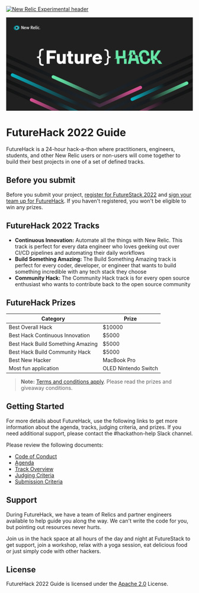 [![New Relic Experimental header](https://github.com/newrelic/opensource-website/raw/master/src/images/categories/Experimental.png)](https://opensource.newrelic.com/oss-category/#new-relic-experimental)

![FutureHack banner](https://github.com/newrelic-experimental/futurehack/blob/main/images/futurehack_logo.png)

# FutureHack 2022 Guide

FutureHack is a 24-hour hack-a-thon where practitioners, engineers, students, and other New Relic users or non-users will come together to build their best projects in one of a set of defined tracks.

## Before you submit

Before you submit your project, [register for FutureStack 2022](https://newrelic.com/futurestack) and [sign your team up for FutureHack](https://forms.gle/wvCxAFr1GyuYAd856). If you haven't registered, you won't be eligible to win any prizes.

## FutureHack 2022 Tracks

- **Continuous Innovation:** Automate all the things with New Relic. This track is perfect for every data engineer who loves geeking out over CI/CD pipelines and automating their daily workflows
- **Build Something Amazing:** The Build Something Amazing track is perfect for every coder, developer, or engineer that wants to build something incredible with any tech stack they choose
- **Community Hack:** The Community Hack track is for every open source enthusiast who wants to contribute back to the open source community

## FutureHack Prizes

| Category | Prize |
|---|---|
| Best Overall Hack | $10000 |
| Best Hack Continuous Innovation | $5000 |
| Best Hack Build Something Amazing | $5000 |
| Best Hack Build Community Hack | $5000 |
| Best New Hacker | MacBook Pro |
| Most fun application | OLED Nintendo Switch |

> **Note:** [Terms and conditions apply](https://newrelic.com/futurestack/terms-and-conditions-giveaway). Please read the prizes and giveaway conditions.

## Getting Started

For more details about FutureHack, use the following links to get more information about the agenda, tracks, judging criteria, and prizes.  If you need additional support, please contact the #hackathon-help Slack channel.

Please review the following documents:

- [Code of Conduct](../CODE_OF_CONDUCT.md)
- [Agenda](./Agenda.md)
- [Track Overview](./TrackOverview.md)
- [Judging Criteria](./JudgingCriteria.md)
- [Submission Criteria](./SubmissionCriteria.md)

## Support

During FutureHack, we have a team of Relics and partner engineers available to help guide you along the way. We can't write the code for you, but pointing out resources never hurts.

Join us in the hack space at all hours of the day and night at FutureStack to get support, join a workshop, relax with a yoga session, eat delicious food or just simply code with other hackers.

## License

FutureHack 2022 Guide is licensed under the [Apache 2.0](http://apache.org/licenses/LICENSE-2.0.txt) License.

